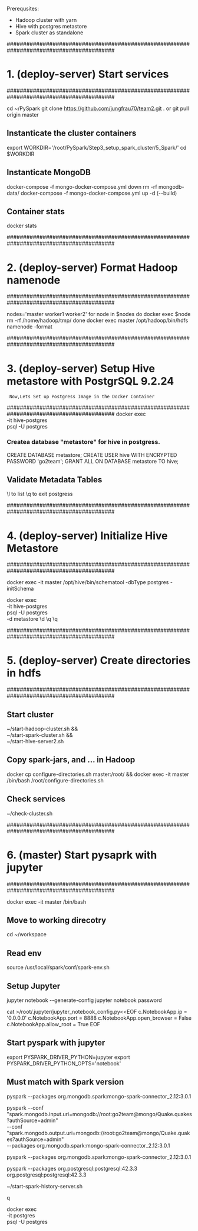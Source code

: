 Prerequsites:
- Hadoop cluster with yarn
- Hive with postgres metastore
- Spark cluster as standalone

#########################################################################################
# 1. (deploy-server) Start services
#########################################################################################

cd ~/PySpark
git clone https://github.com/jungfrau70/team2.git .
or
git pull origin master

## Instanticate the cluster containers
export WORKDIR='/root/PySpark/Step3_setup_spark_cluster/5_Spark/'
cd $WORKDIR

## Instanticate MongoDB
docker-compose -f mongo-docker-compose.yml down
rm -rf mongodb-data/
docker-compose -f mongo-docker-compose.yml up -d (--build)

## Container stats
docker stats

#########################################################################################
# 2. (deploy-server) Format Hadoop namenode
#########################################################################################

nodes='master worker1 worker2'
for node in $nodes
do
    docker exec $node rm -rf /home/hadoop/tmp/
done
docker exec master /opt/hadoop/bin/hdfs namenode -format


#########################################################################################
# 3. (deploy-server) Setup Hive metastore with PostgrSQL 9.2.24
     Now,Lets Set up Postgress Image in the Docker Container
#########################################################################################
docker exec \
    -it hive-postgres \
    psql -U postgres
	
### Createa database "metastore" for hive in postgress.
CREATE DATABASE metastore;
CREATE USER hive WITH ENCRYPTED PASSWORD 'go2team';
GRANT ALL ON DATABASE metastore TO hive;	

## Validate Metadata Tables
\l to list
\q to exit postgress


#########################################################################################
# 4. (deploy-server) Initialize Hive Metastore
#########################################################################################

docker exec -it master /opt/hive/bin/schematool -dbType postgres -initSchema

docker exec \
    -it hive-postgres \
    psql -U postgres \
    -d metastore
\d
\q
\q


#########################################################################################
# 5. (deploy-server) Create directories in hdfs 
#########################################################################################

## Start cluster
~/start-hadoop-cluster.sh && \
~/start-spark-cluster.sh && \
~/start-hive-server2.sh

## Copy spark-jars, and ... in Hadoop
docker cp configure-directories.sh master:/root/ &&
docker exec -it master /bin/bash /root/configure-directories.sh

## Check services
~/check-cluster.sh

#########################################################################################
# 6. (master) Start pysaprk with jupyter
#########################################################################################

docker exec -it master /bin/bash

## Move to working direcotry
cd ~/workspace

## Read env
source /usr/local/spark/conf/spark-env.sh

## Setup Jupyter
jupyter notebook --generate-config
jupyter notebook password

cat >/root/.jupyter/jupyter_notebook_config.py<<EOF
c.NotebookApp.ip = '0.0.0.0'
c.NotebookApp.port = 8888
c.NotebookApp.open_browser = False
c.NotebookApp.allow_root = True
EOF

## Start pyspark with jupyter

export PYSPARK_DRIVER_PYTHON=jupyter
export PYSPARK_DRIVER_PYTHON_OPTS='notebook'

## Must match with Spark version
pyspark --packages org.mongodb.spark:mongo-spark-connector_2.12:3.0.1

pyspark --conf "spark.mongodb.input.uri=mongodb://root:go2team@mongo/Quake.quakes?authSource=admin" \
        --conf "spark.mongodb.output.uri=mongodb://root:go2team@mongo/Quake.quakes?authSource=admin" \
        --packages org.mongodb.spark:mongo-spark-connector_2.12:3.0.1

pyspark --packages org.mongodb.spark:mongo-spark-connector_2.12:3.0.1

pyspark --packages org.postgresql:postgresql:42.3.3
                   org.postgresql:postgresql:42.3.3

~/start-spark-history-server.sh

q

docker exec \
    -it postgres \
    psql -U postgres